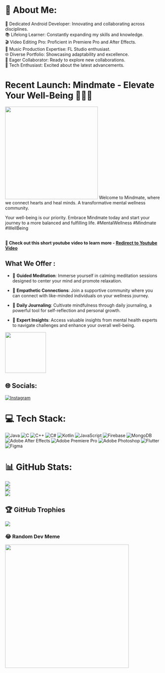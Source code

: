 # 💫 About Me:
🚀 Dedicated Android Developer: Innovating and collaborating across disciplines.<br>📚 Lifelong Learner: Constantly expanding my skills and knowledge.<br>🎬 Video Editing Pro: Proficient in Premiere Pro and After Effects.<br>🎵 Music Production Expertise: FL Studio enthusiast.<br>🌐 Diverse Portfolio: Showcasing adaptability and excellence.<br>🤝 Eager Collaborator: Ready to explore new collaborations.<br>🚀 Tech Enthusiast: Excited about the latest advancements.

# Recent Launch: Mindmate - Elevate Your Well-Being 🌿🧠💪

<img src="images/mindmate_intro_g.gif"  height="300">
Welcome to Mindmate, where we connect hearts and heal minds. A transformative mental wellness community.

Your well-being is our priority. Embrace Mindmate today and start your journey to a more balanced and fulfilling life. #MentalWellness #Mindmate #WellBeing
<br>
<br>

<b>🎥 Check out this short youtube video to learn more - <a href="https://www.youtube.com/watch?v=v2ZmnKyR1B4">Redirect to Youtube Video</a></b><br>


## What We Offer :

- 🧘 **Guided Meditation**: Immerse yourself in calming meditation sessions designed to center your mind and promote relaxation.
  
- 🤝 **Empathetic Connections**: Join a supportive community where you can connect with like-minded individuals on your wellness journey.

- 📓 **Daily Journaling**: Cultivate mindfulness through daily journaling, a powerful tool for self-reflection and personal growth.

- 🧠 **Expert Insights**: Access valuable insights from mental health experts to navigate challenges and enhance your overall well-being.


<a href="https://play.google.com/store/apps/details?id=in.macrocodes.mindmate.me&hl=en">
<img src="https://raw.githubusercontent.com/rahul7400/E-commerce-Android-App/main/images/img5.png"  height="132">
</a><br>




## 🌐 Socials:
[![Instagram](https://img.shields.io/badge/Instagram-%23E4405F.svg?logo=Instagram&logoColor=white)](https://instagram.com/_rahul7400) 

# 💻 Tech Stack:
![Java](https://img.shields.io/badge/java-%23ED8B00.svg?style=for-the-badge&logo=openjdk&logoColor=white) ![C](https://img.shields.io/badge/c-%2300599C.svg?style=for-the-badge&logo=c&logoColor=white) ![C++](https://img.shields.io/badge/c++-%2300599C.svg?style=for-the-badge&logo=c%2B%2B&logoColor=white) ![C#](https://img.shields.io/badge/c%23-%23239120.svg?style=for-the-badge&logo=c-sharp&logoColor=white) ![Kotlin](https://img.shields.io/badge/kotlin-%237F52FF.svg?style=for-the-badge&logo=kotlin&logoColor=white) ![JavaScript](https://img.shields.io/badge/javascript-%23323330.svg?style=for-the-badge&logo=javascript&logoColor=%23F7DF1E) ![Firebase](https://img.shields.io/badge/firebase-%23039BE5.svg?style=for-the-badge&logo=firebase) ![MongoDB](https://img.shields.io/badge/MongoDB-%234ea94b.svg?style=for-the-badge&logo=mongodb&logoColor=white) ![Adobe After Effects](https://img.shields.io/badge/Adobe%20After%20Effects-9999FF.svg?style=for-the-badge&logo=Adobe%20After%20Effects&logoColor=white) ![Adobe Premiere Pro](https://img.shields.io/badge/Adobe%20Premiere%20Pro-9999FF.svg?style=for-the-badge&logo=Adobe%20Premiere%20Pro&logoColor=white) ![Adobe Photoshop](https://img.shields.io/badge/adobe%20photoshop-%2331A8FF.svg?style=for-the-badge&logo=adobe%20photoshop&logoColor=white) ![Flutter](https://img.shields.io/badge/Flutter-%2302569B.svg?style=for-the-badge&logo=Flutter&logoColor=white) ![Figma](https://img.shields.io/badge/figma-%23F24E1E.svg?style=for-the-badge&logo=figma&logoColor=white)
# 📊 GitHub Stats:
![](https://github-readme-stats.vercel.app/api?username=rahul7400&theme=dark&hide_border=false&include_all_commits=true&count_private=true)<br/>
![](https://github-readme-streak-stats.herokuapp.com/?user=rahul7400&theme=dark&hide_border=false)<br/>
![](https://github-readme-stats.vercel.app/api/top-langs/?username=rahul7400&theme=dark&hide_border=false&include_all_commits=true&count_private=true&layout=compact)

## 🏆 GitHub Trophies
![](https://github-profile-trophy.vercel.app/?username=rahul7400&theme=discord&no-frame=false&no-bg=false&margin-w=4)

### 😂 Random Dev Meme
<img src='https://randommeme-five.vercel.app/' style="height: 400px;"/>


